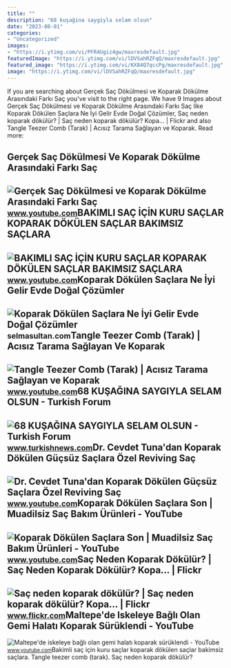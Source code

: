 ```yaml
---
title: ""
description: "68 kuşağina saygiyla selam olsun"
date: "2023-08-01"
categories:
- "Uncategorized"
images:
- "https://i.ytimg.com/vi/PFR4Ugiz4gw/maxresdefault.jpg"
featuredImage: "https://i.ytimg.com/vi/lDVSahRZFqQ/maxresdefault.jpg"
featured_image: "https://i.ytimg.com/vi/KX84Q7qccPg/maxresdefault.jpg"
image: "https://i.ytimg.com/vi/lDVSahRZFqQ/maxresdefault.jpg"
---
```


If you are searching about Gerçek Saç Dökülmesi ve Koparak Dökülme Arasındaki Farkı Saç you've visit to the right page. We have 9 Images about Gerçek Saç Dökülmesi ve Koparak Dökülme Arasındaki Farkı Saç like Koparak Dökülen Saçlara Ne İyi Gelir Evde Doğal Çözümler, Saç neden koparak dökülür? | Saç neden koparak dökülür? Kopa… | Flickr and also Tangle Teezer Comb (Tarak) | Acısız Tarama Sağlayan ve Koparak. Read more:

Gerçek Saç Dökülmesi Ve Koparak Dökülme Arasındaki Farkı Saç
------------------------------------------------------------

 ![Gerçek Saç Dökülmesi ve Koparak Dökülme Arasındaki Farkı Saç](https://i.ytimg.com/vi/Xyv803P3TpA/maxresdefault.jpg) <small>www.youtube.com</small>BAKIMLI SAÇ İÇİN KURU SAÇLAR KOPARAK DÖKÜLEN SAÇLAR BAKIMSIZ SAÇLARA
--------------------------------------------------------------------

 ![BAKIMLI SAÇ İÇİN KURU SAÇLAR KOPARAK DÖKÜLEN SAÇLAR BAKIMSIZ SAÇLARA](https://i.ytimg.com/vi/3UQFr9WZtYE/maxresdefault.jpg?sqp=-oaymwEmCIAKENAF8quKqQMa8AEB-AGUA4AC0AWKAgwIABABGGUgXChXMA8=&rs=AOn4CLAho4ksA2yfq1EKRjGDzUzl9Qaz2g) <small>www.youtube.com</small>Koparak Dökülen Saçlara Ne İyi Gelir Evde Doğal Çözümler
--------------------------------------------------------

 ![Koparak Dökülen Saçlara Ne İyi Gelir Evde Doğal Çözümler](https://selmasultan.com/wp-content/uploads/2020/12/selmasultan-koparak-dokulen-saclar-nedir-neden-olur-maske-tarifleri.jpg) <small>selmasultan.com</small>Tangle Teezer Comb (Tarak) | Acısız Tarama Sağlayan Ve Koparak
--------------------------------------------------------------

 ![Tangle Teezer Comb (Tarak) | Acısız Tarama Sağlayan ve Koparak](https://i.ytimg.com/vi/KX84Q7qccPg/maxresdefault.jpg) <small>www.youtube.com</small>68 KUŞAĞINA SAYGIYLA SELAM OLSUN - Turkish Forum
------------------------------------------------

 ![68 KUŞAĞINA SAYGIYLA SELAM OLSUN - Turkish Forum](https://www.turkishnews.com/tr/content/wp-content/uploads/2022/05/deniz-gezmis-68-kusagi.jpg) <small>www.turkishnews.com</small>Dr. Cevdet Tuna'dan Koparak Dökülen Güçsüz Saçlara Özel Reviving Saç
--------------------------------------------------------------------

 ![Dr. Cevdet Tuna'dan Koparak Dökülen Güçsüz Saçlara Özel Reviving Saç](https://i.ytimg.com/vi/PFR4Ugiz4gw/maxresdefault.jpg) <small>www.youtube.com</small>Koparak Dökülen Saçlara Son | Muadilsiz Saç Bakım Ürünleri - YouTube
--------------------------------------------------------------------

 ![Koparak Dökülen Saçlara Son | Muadilsiz Saç Bakım Ürünleri - YouTube](https://i.ytimg.com/vi/Ismlz11IgvA/maxresdefault.jpg) <small>www.youtube.com</small>Saç Neden Koparak Dökülür? | Saç Neden Koparak Dökülür? Kopa… | Flickr
----------------------------------------------------------------------

 ![Saç neden koparak dökülür? | Saç neden koparak dökülür? Kopa… | Flickr](https://live.staticflickr.com/65535/52145827311_63cc7eaba2_b.jpg) <small>www.flickr.com</small>Maltepe'de Iskeleye Bağlı Olan Gemi Halatı Koparak Sürüklendi - YouTube
-----------------------------------------------------------------------

 ![Maltepe'de iskeleye bağlı olan gemi halatı koparak sürüklendi - YouTube](https://i.ytimg.com/vi/lDVSahRZFqQ/maxresdefault.jpg) <small>www.youtube.com</small>Bakimli saç i̇çi̇n kuru saçlar koparak dökülen saçlar bakimsiz saçlara. Tangle teezer comb (tarak). Saç neden koparak dökülür?
